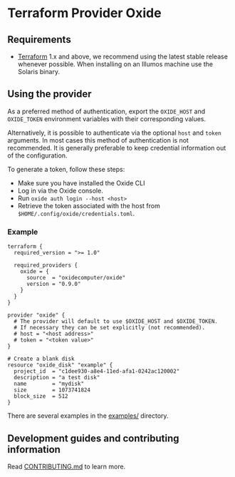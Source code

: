 # Terraform Provider Oxide

## Requirements

- [Terraform](https://www.terraform.io/downloads) 1.x and above, we recommend using the latest stable release whenever possible. When installing on an Illumos machine use the Solaris binary.

## Using the provider

As a preferred method of authentication, export the `OXIDE_HOST` and `OXIDE_TOKEN` environment variables with their corresponding values.

Alternatively, it is possible to authenticate via the optional `host` and `token` arguments. In most cases this method of authentication is not recommended. It is generally preferable to keep credential information out of the configuration.

To generate a token, follow these steps:

- Make sure you have installed the Oxide CLI
- Log in via the Oxide console.
- Run `oxide auth login --host <host>`
- Retrieve the token associated with the host from `$HOME/.config/oxide/credentials.toml`.

### Example

```hcl
terraform {
  required_version = ">= 1.0"

  required_providers {
    oxide = {
      source  = "oxidecomputer/oxide"
      version = "0.9.0"
    }
  }
}

provider "oxide" {
  # The provider will default to use $OXIDE_HOST and $OXIDE_TOKEN.
  # If necessary they can be set explicitly (not recommended).
  # host = "<host address>"
  # token = "<token value>"
}

# Create a blank disk
resource "oxide_disk" "example" {
  project_id  = "c1dee930-a8e4-11ed-afa1-0242ac120002"
  description = "a test disk"
  name        = "mydisk"
  size        = 1073741824
  block_size  = 512
}
```

There are several examples in the [examples/](./examples/) directory.

## Development guides and contributing information

Read [CONTRIBUTING.md](./CONTRIBUTING.md) to learn more.
